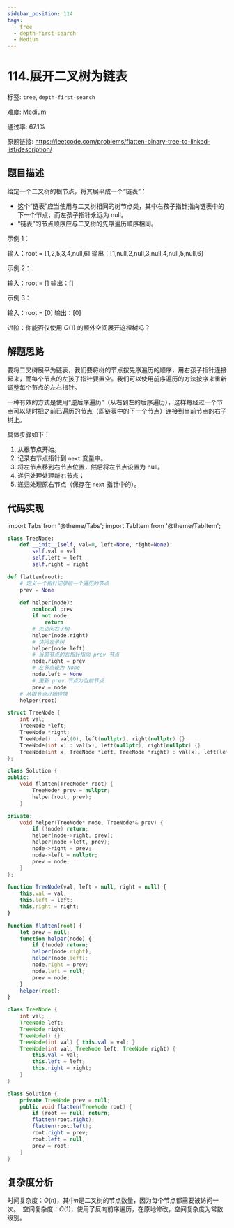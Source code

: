 ```yaml
---
sidebar_position: 114
tags:
  - tree
  - depth-first-search
  - Medium
---
```


# 114.展开二叉树为链表

标签: `tree`, `depth-first-search`

难度: Medium

通过率: 67.1%

原题链接: https://leetcode.com/problems/flatten-binary-tree-to-linked-list/description/

## 题目描述
给定一个二叉树的根节点，将其展平成一个“链表”：

- 这个“链表”应当使用与二叉树相同的树节点类，其中右孩子指针指向链表中的下一个节点，而左孩子指针永远为 null。
- “链表”的节点顺序应与二叉树的先序遍历顺序相同。

示例 1：

输入：root = [1,2,5,3,4,null,6]
输出：[1,null,2,null,3,null,4,null,5,null,6]

示例 2：

输入：root = []
输出：[]

示例 3：

输入：root = [0]
输出：[0]


进阶：你能否仅使用 $O(1)$ 的额外空间展开这棵树吗？

## 解题思路
要将二叉树展平为链表，我们要将树的节点按先序遍历的顺序，用右孩子指针连接起来，而每个节点的左孩子指针要置空。我们可以使用前序遍历的方法按序来重新调整每个节点的左右指针。

一种有效的方式是使用“逆后序遍历”（从右到左的后序遍历），这样每经过一个节点可以随时把之前已遍历的节点（即链表中的下一个节点）连接到当前节点的右子树上。

具体步骤如下：

1. 从根节点开始。
2. 记录右节点指针到 `next` 变量中。
3. 将左节点移到右节点位置，然后将左节点设置为 null。
4. 递归处理处理新右节点；
5. 递归处理原右节点（保存在 `next` 指针中的）。

## 代码实现
import Tabs from '@theme/Tabs';
import TabItem from '@theme/TabItem';

<Tabs>
<TabItem value="python" label="Python">

```python
class TreeNode:
    def __init__(self, val=0, left=None, right=None):
        self.val = val
        self.left = left
        self.right = right

def flatten(root):
    # 定义一个指针记录前一个遍历的节点
    prev = None
    
    def helper(node):
        nonlocal prev
        if not node:
            return
        # 先访问右子树
        helper(node.right)
        # 访问左子树
        helper(node.left)
        # 当前节点的右指针指向 prev 节点
        node.right = prev
        # 左节点设为 None
        node.left = None
        # 更新 prev 节点为当前节点
        prev = node
    # 从根节点开始转换
    helper(root)
```

</TabItem>
<TabItem value="cpp" label="C++">

```cpp
struct TreeNode {
    int val;
    TreeNode *left;
    TreeNode *right;
    TreeNode() : val(0), left(nullptr), right(nullptr) {}
    TreeNode(int x) : val(x), left(nullptr), right(nullptr) {}
    TreeNode(int x, TreeNode *left, TreeNode *right) : val(x), left(left), right(right) {}
};

class Solution {
public:
    void flatten(TreeNode* root) {
        TreeNode* prev = nullptr;
        helper(root, prev);
    }

private:
    void helper(TreeNode* node, TreeNode*& prev) {
        if (!node) return;
        helper(node->right, prev);
        helper(node->left, prev);
        node->right = prev;
        node->left = nullptr;
        prev = node;
    }
};
```

</TabItem>
<TabItem value="javascript" label="JavaScript">

```javascript
function TreeNode(val, left = null, right = null) {
    this.val = val;
    this.left = left;
    this.right = right;
}

function flatten(root) {
    let prev = null;
    function helper(node) {
        if (!node) return;
        helper(node.right);
        helper(node.left);
        node.right = prev;
        node.left = null;
        prev = node;
    }
    helper(root);
}
```

</TabItem>
<TabItem value="java" label="Java">

```java
class TreeNode {
    int val;
    TreeNode left;
    TreeNode right;
    TreeNode() {}
    TreeNode(int val) { this.val = val; }
    TreeNode(int val, TreeNode left, TreeNode right) {
        this.val = val;
        this.left = left;
        this.right = right;
    }
}

class Solution {
    private TreeNode prev = null;
    public void flatten(TreeNode root) {
        if (root == null) return;
        flatten(root.right);
        flatten(root.left);
        root.right = prev;
        root.left = null;
        prev = root;
    }
}
```

</TabItem>
</Tabs>

## 复杂度分析
时间复杂度：$O(n)$，其中$n$是二叉树的节点数量，因为每个节点都需要被访问一次。`
`空间复杂度：$O(1)$，使用了反向前序遍历，在原地修改，空间复杂度为常数级别。
